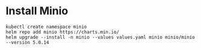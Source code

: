 # Install Minio

```shell
kubectl create namespace minio
helm repo add minio https://charts.min.io/
helm upgrade --install -n minio --values values.yaml minio minio/minio --version 5.0.14
```
